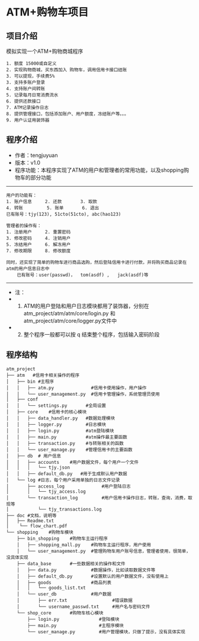 # ATM+购物车项目
## 项目介绍
模拟实现一个ATM+购物商城程序
```
1. 额度 15000或自定义
2. 实现购物商城，买东西加入 购物车，调用信用卡接口结账
3. 可以提现，手续费5%
3. 支持多账户登录
4. 支持账户间转账
5. 记录每月日常消费流水
6. 提供还款接口
7. ATM记录操作日志 
8. 提供管理接口，包括添加账户、用户额度，冻结账户等。。。
9. 用户认证用装饰器
```

## 程序介绍
- 作者：tengjuyuan
- 版本：v1.0
- 程序功能：本程序实现了ATM的用户和管理者的常用功能，以及shopping购物车的部分功能
---
    用户的功能有：
    1. 账户信息     2. 还款       3. 取款
    4. 转账         5. 账单       6. 退出
    已有账号：tjy(123), 51cto(51cto), abc(hao123)

    管理者的操作有：
    1. 注册用户     2. 重置密码
    3. 修改密码     4. 注销用户
    5. 冻结用户     6. 解冻用户
    7. 修改期限     8. 修改额度

    同时，还实现了简单的购物车进行商品选购，然后登陆信用卡进行付款，并将购买商品记录在atm的用户信息日志中
        已有账号：user(passwd)，  tom(asdf) ,   jack(asdf)等
---
- 注：
- 1. ATM的用户登陆和用户日志模块都用了装饰器，分别在atm_project/atm/atm/core/login.py 和 atm_project/atm/core/logger.py文件中
- 2. 整个程序一般都可以按 q 结束整个程序，包括输入密码阶段

## 程序结构
```
atm_project
├── atm   #信用卡相关操作的程序
│   ├── bin #主程序
│   │   ├── atm.py              #信用卡使用操作，用户操作
│   │   └── user_management.py  #信用卡管理操作，系统管理员使用
│   ├── conf
│   │   └── settings.py       #全局设置
│   ├── core    #信用卡的核心模块
│   │   ├── data_handler.py   #数据处理模块
│   │   ├── logger.py         #日志模块
│   │   ├── login.py          #atm登陆模块
│   │   ├── main.py           #atm操作最主要函数
│   │   ├── transaction.py    #与转账相关的函数
│   │   └── user_manage.py    #管理信用卡的主要函数
│   ├── db  # 用户信息
│   │   ├── accounts    #用户数据文件，每个用户一个文件
│   │   │   └── tjy.json
│   │   ├── default_db.py   #用于生成默认用户数据
│   └── log #日志，每个用户采用单独的日志文件记录
│       ├── access_log              #用户登陆日志
│       │   └── tjy_access.log
│       └── transaction_log         #用户信用卡操作日志，转账，查询，消费，取现等
│           └── tjy_transactions.log
├── doc #文档，说明等
│   ├── Readme.txt
│    └── flow_chart.pdf
└── shopping    #购物车模块
    ├── bin_shopping    #购物车主运行程序
    │   ├── shopping_mall.py    #购物车主运行程序，用户使用
    │   └── user_management.py  #管理购物车用户账号信息，管理者使用，很简单，没具体实现
    ├── data_base       #一些数据相关的操作和文件
    │   ├── data.py             #数据操作，比如读取数据文件等
    │   ├── default_db.py       #设置默认的用户数据文件，没有使用上
    │   ├── goods               #商品列表
    │   │   └── goods_list.txt
    │   └── user_db             #用户数据
    │       ├── err.txt                 #错误数据
    │       └── username_passwd.txt     #用户名与密码文件
    └── shop_core       #购物车核心模块
        ├── login.py               #登陆模块
        ├── main.py                #主程序模块
        └── user_manage.py         #用户管理模块，只做了提示，没有具体实现
```
